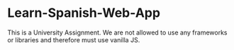 # Learn-Spanish-Web-App

This is a University Assignment.
We are not allowed to use any frameworks or libraries and therefore must use vanilla JS.


